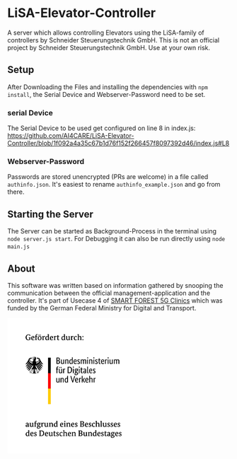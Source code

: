 # LiSA-Elevator-Controller
A server which allows controlling Elevators using the LiSA-family of controllers by Schneider Steuerungstechnik GmbH.
This is not an official project by Schneider Steuerungstechnik GmbH. Use at your own risk.

## Setup
After Downloading the Files and installing the dependencies with `npm install`, the Serial Device and Webserver-Password need to be set.

### serial Device
The Serial Device to be used get configured on line 8 in index.js: https://github.com/AI4CARE/LiSA-Elevator-Controller/blob/1f092a4a35c67b1d76f152f266457f8097392d46/index.js#L8

### Webserver-Password
Passwords are stored unencrypted (PRs are welcome) in a file called `authinfo.json`. It's easiest to rename `authinfo_example.json` and go from there.

## Starting the Server
The Server can be started as Background-Process in the terminal using `node server.js start`.
For Debugging it can also be run directly using `node main.js`

## About
This software was written based on information gathered by snooping the communication between the official management-application and the controller.
It's part of Usecase 4 of [SMART FOREST 5G Clinics](https://zaf.th-deg.de/public/project/238) which was funded by the German Federal Ministry for Digital and Transport.

<img src="bdv.jpeg" alt="Federal Ministry for Digital and Transport Logo" width="300">
